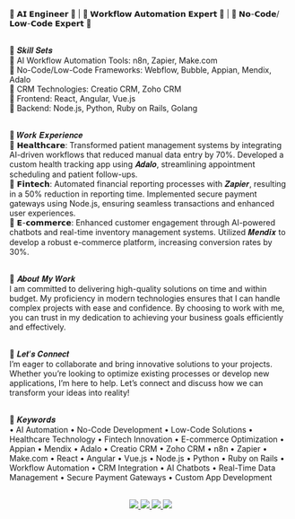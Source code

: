 <!--
**galaxy51959/galaxy51959** is a ✨ _special_ ✨ repository because its `README.md` (this file) appears on your GitHub profile.

Here are some ideas to get you started:

- 🔭 I’m currently working on ...
- 🌱 I’m currently learning ...
- 👯 I’m looking to collaborate on ...
- 🤔 I’m looking for help with ...
- 💬 Ask me about ...
- 📫 How to reach me: ...
- 😄 Pronouns: ...
- ⚡ Fun fact: ...
-->
<p>
  🌟 𝗔𝗜 𝗘𝗻𝗴𝗶𝗻𝗲𝗲𝗿 🌟 | 🌟 𝗪𝗼𝗿𝗸𝗳𝗹𝗼𝘄 𝗔𝘂𝘁𝗼𝗺𝗮𝘁𝗶𝗼𝗻 𝗘𝘅𝗽𝗲𝗿𝘁 🌟 | 🌟 𝗡𝗼-𝗖𝗼𝗱𝗲/𝗟𝗼𝘄-𝗖𝗼𝗱𝗲 𝗘𝘅𝗽𝗲𝗿𝘁 🌟 <br/> <br/>

  🔹 𝑺𝒌𝒊𝒍𝒍 𝑺𝒆𝒕𝒔 <br/>
  💨 AI Workflow Automation Tools: n8n, Zapier, Make.com <br/>
  💨 No-Code/Low-Code Frameworks: Webflow, Bubble, Appian, Mendix, Adalo <br/>
  💨 CRM Technologies: Creatio CRM, Zoho CRM <br/>
  💨 Frontend: React, Angular, Vue.js <br/>
  💨 Backend: Node.js, Python, Ruby on Rails, Golang <br/> <br/>

  🔹 𝑾𝒐𝒓𝒌 𝑬𝒙𝒑𝒆𝒓𝒊𝒆𝒏𝒄𝒆 <br/>
  💨 𝗛𝗲𝗮𝗹𝘁𝗵𝗰𝗮𝗿𝗲: Transformed patient management systems by integrating AI-driven workflows that reduced manual data entry by 70%. Developed a custom health tracking app using 𝑨𝒅𝒂𝒍𝒐, streamlining appointment scheduling and patient follow-ups. <br/>
  💨 𝗙𝗶𝗻𝘁𝗲𝗰𝗵: Automated financial reporting processes with 𝒁𝒂𝒑𝒊𝒆𝒓, resulting in a 50% reduction in reporting time. Implemented secure payment gateways using Node.js, ensuring seamless transactions and enhanced user experiences. <br/>
  💨 𝗘-𝗰𝗼𝗺𝗺𝗲𝗿𝗰𝗲: Enhanced customer engagement through AI-powered chatbots and real-time inventory management systems. Utilized 𝑴𝒆𝒏𝒅𝒊𝒙 to develop a robust e-commerce platform, increasing conversion rates by 30%. <br/> <br/>

  🔹 𝑨𝒃𝒐𝒖𝒕 𝑴𝒚 𝑾𝒐𝒓𝒌 <br/>
  I am committed to delivering high-quality solutions on time and within budget. My proficiency in modern technologies ensures that I can handle complex projects with ease and confidence. By choosing to work with me, you can trust in my dedication to achieving your        business goals efficiently and effectively. <br/> <br/>

  🔹 𝑳𝒆𝒕’𝒔 𝑪𝒐𝒏𝒏𝒆𝒄𝒕 <br/>
  I’m eager to collaborate and bring innovative solutions to your projects. Whether you’re looking to optimize existing processes or develop new applications, I’m here to help. Let’s connect and discuss how we can transform your ideas into reality! <br/> <br/>

  🔹 𝑲𝒆𝒚𝒘𝒐𝒓𝒅𝒔 <br/>
  • AI Automation • No-Code Development • Low-Code Solutions • Healthcare Technology • Fintech Innovation • E-commerce Optimization • Appian • Mendix • Adalo • Creatio CRM • Zoho CRM • n8n • Zapier • Make.com • React • Angular • Vue.js • Node.js • Python • Ruby on Rails   • Workflow Automation • CRM Integration • AI Chatbots • Real-Time Data Management • Secure Payment Gateways • Custom App Development <br/> <br/>

  <div style="text-align: center">
    <a href="mailto:secretdragon51959@gmail.com">
      <img src="https://img.icons8.com/fluency/2x/gmail-new.png"/>
    </a>
    <a href="https://join.skype.com/invite/wzKYgJcvbUec">
      <img src="https://img.icons8.com/color/2x/skype.png"/>
    </a>
    <a href="https://discord.com/channels/@me">
      <img src="https://go-skill-icons.vercel.app/api/icons?i=discord"/>
    </a>
    <a href="https://t.me/quartzworld">
      <img src="https://img.icons8.com/color/2x/telegram-app.png"/>
    </a>
  </div>
</p>
